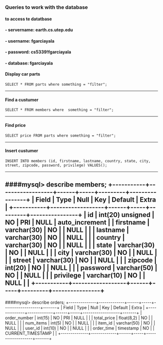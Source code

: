 ### Queries to work with the database
#### to access te datatbase
#### - servername: earth.cs.utep.edu
#### - username: fgarciayala
#### - password: cs5339!fgarciayala
#### - database: fgarciayala


#### Display car parts
```mysql
SELECT * FROM parts where something = "filter";
```
---
#### Find a custumer
```mysql
SELECT * FROM members where  something = "filter";
```
---
#### Find price
```mysql
SELECT price FROM parts where something = "filter";
```
---
#### Insert custumer
```mysql
INSERT INTO members (id, firstname, lastname, country, state, city, street, zipcode, password, privilege) VALUES();
```
---

####mysql> describe members;
+-----------+------------------+------+-----+---------+----------------+
| Field     | Type             | Null | Key | Default | Extra          |
+-----------+------------------+------+-----+---------+----------------+
| id        | int(20) unsigned | NO   | PRI | NULL    | auto_increment |
| firstname | varchar(30)      | NO   |     | NULL    |                |
| lastname  | varchar(30)      | NO   |     | NULL    |                |
| country   | varchar(30)      | NO   |     | NULL    |                |
| state     | varchar(30)      | NO   |     | NULL    |                |
| city      | varchar(30)      | NO   |     | NULL    |                |
| street    | varchar(30)      | NO   |     | NULL    |                |
| zipcode   | int(20)          | NO   |     | NULL    |                |
| password  | varchar(50)      | NO   |     | NULL    |                |
| privilege | varchar(10)      | NO   |     | NULL    |                |
+-----------+------------------+------+-----+---------+----------------+
---

####mysql> describe orders;
+--------------+-------------+------+-----+-------------------+-------+
| Field        | Type        | Null | Key | Default           | Extra |
+--------------+-------------+------+-----+-------------------+-------+
| order_number | int(15)     | NO   | PRI | NULL              |       |
| total_price  | float(8,2)  | NO   |     | NULL              |       |
| num_items    | int(5)      | NO   |     | NULL              |       |
| item_id      | varchar(50) | NO   |     | NULL              |       |
| user_id      | int(10)     | NO   |     | NULL              |       |
| order_time   | timestamp   | NO   |     | CURRENT_TIMESTAMP |       |
+--------------+-------------+------+-----+-------------------+-------+
